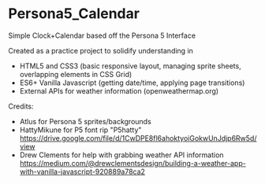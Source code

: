 # Persona5_Calendar
Simple Clock+Calendar based off the Persona 5 Interface

Created as a practice project to solidify understanding in

- HTML5 and CSS3 (basic responsive layout, managing sprite sheets, overlapping elements in CSS Grid)
- ES6+ Vanilla Javascript (getting date/time, applying page transitions)
- External APIs for weather information (openweathermap.org)



Credits:
- Atlus for Persona 5 sprites/backgrounds
- HattyMikune for P5 font rip "P5hatty" https://drive.google.com/file/d/1CwDPE8fl6ahoktyoiGokwUnJdjp6Rw5d/view
- Drew Clements for help with grabbing weather API information https://medium.com/@drewclementsdesign/building-a-weather-app-with-vanilla-javascript-920889a78ca2
